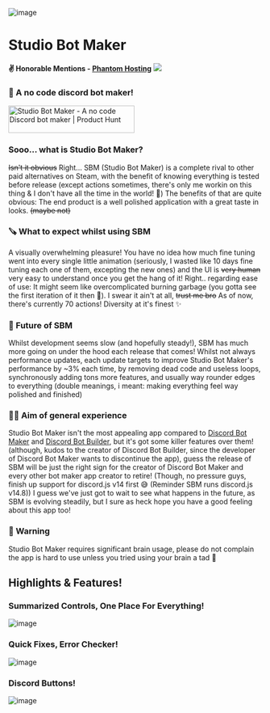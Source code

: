 ![image](https://github.com/RatWasHere/Studio-Bot-Maker/assets/100881234/2e255e0f-d8ba-4768-a1ed-a24776c6c884)

# Studio Bot Maker
**✌️ Honorable Mentions - [Phantom Hosting](https://l.linklyhq.com/l/1nohw)**
<a href="https://l.linklyhq.com/l/1nohw" target="_blank"><img src="https://github-production-user-asset-6210df.s3.amazonaws.com/100881234/242099266-b6439c2d-958b-47bf-b10d-13e78d9fe5cd.png"></a>


### **🐛 A no code discord bot maker!**
<a href="https://www.producthunt.com/posts/studio-bot-maker?utm_source=badge-featured&utm_medium=badge&utm_souce=badge-studio&#0045;bot&#0045;maker" target="_blank"><img src="https://api.producthunt.com/widgets/embed-image/v1/featured.svg?post_id=396865&theme=dark" alt="Studio&#0032;Bot&#0032;Maker - A&#0032;no&#0032;code&#0032;Discord&#0032;bot&#0032;maker | Product Hunt" style="width: 250px; height: 54px;" width="250" height="54" /></a>
### Sooo... what is Studio Bot Maker?
~~Isn't it obvious~~ Right... SBM (Studio Bot Maker) is a complete rival to other paid alternatives on Steam, with the benefit of knowing everything is tested before release (except actions sometimes, there's only me workin on this thing & I don't have all the time in the world! 🥲) 
The benefits of that are quite obvious: The end product is a well polished application with a great taste in looks. ~~(maybe not)~~

### 🪚 What to expect whilst using SBM
A visually overwhelming pleasure! You have no idea how much fine tuning went into every single little animation (seriously, I wasted like 10 days fine tuning each one of them, excepting the new ones) and the UI is ~~very human~~ very easy to understand once you get the hang of it! 
Right.. regarding ease of use: It might seem like overcomplicated burning garbage (you gotta see the first iteration of it then 🥰). I swear it ain't at all, ~~trust me bro~~ 
As of now, there's currently 70 actions! Diversity at it's finest ✨

### 💮 Future of SBM 
Whilst development seems slow (and hopefully steady!), SBM has much more going on under the hood each release that comes! Whilst not always performance updates, each update targets to improve Studio Bot Maker's performance by ~3% each time, by removing dead code and useless loops, synchronously adding tons more features, and usually way rounder edges to everything (double meanings, i meant: making everything feel way polished and finished) 

### 👯‍♂️ Aim of general experience 
Studio Bot Maker isn't the most appealing app compared to [Discord Bot Maker](https://store.steampowered.com/app/682130/Discord_Bot_Maker/) and [Discord Bot Builder](https://store.steampowered.com/app/1119570/Discord_Bot_Builder/), but it's got some killer features over them! (although, kudos to the creator of Discord Bot Builder, since the developer of Discord Bot Maker wants to discontinue the app), guess the release of SBM will be just the right sign for the creator of Discord Bot Maker and every other bot maker app creator to retire! (Though, no pressure guys, finish up support for discord.js v14 first 😅 (Reminder SBM runs discord.js v14.8))
I guess we've just got to wait to see what happens in the future, as SBM is evolving steadily, but I sure as heck hope you have a good feeling about this app too!

### 🫡 Warning
Studio Bot Maker requires significant brain usage, please do not complain the app is hard to use unless you tried using your brain a tad 🥲




## Highlights & Features!

### **Summarized Controls, One Place For Everything!**
![image](https://github.com/RatWasHere/Studio-Bot-Maker/assets/100881234/e48da719-ab54-48fe-8fd9-26d2e467baa2)


### **Quick Fixes, Error Checker!**
![image](https://user-images.githubusercontent.com/100881234/235323688-6321316f-6880-4c41-8ddb-b32e5199e404.png)


### **Discord Buttons!**
![image](https://github.com/RatWasHere/Studio-Bot-Maker/assets/100881234/c1a54d70-2a3e-4b39-8244-f2564bbcbf49)
